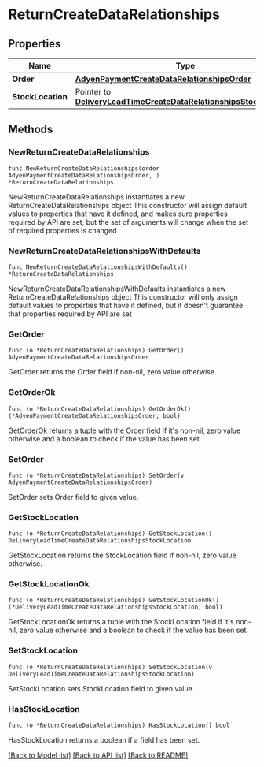 # ReturnCreateDataRelationships

## Properties

Name | Type | Description | Notes
------------ | ------------- | ------------- | -------------
**Order** | [**AdyenPaymentCreateDataRelationshipsOrder**](AdyenPaymentCreateDataRelationshipsOrder.md) |  | 
**StockLocation** | Pointer to [**DeliveryLeadTimeCreateDataRelationshipsStockLocation**](DeliveryLeadTimeCreateDataRelationshipsStockLocation.md) |  | [optional] 

## Methods

### NewReturnCreateDataRelationships

`func NewReturnCreateDataRelationships(order AdyenPaymentCreateDataRelationshipsOrder, ) *ReturnCreateDataRelationships`

NewReturnCreateDataRelationships instantiates a new ReturnCreateDataRelationships object
This constructor will assign default values to properties that have it defined,
and makes sure properties required by API are set, but the set of arguments
will change when the set of required properties is changed

### NewReturnCreateDataRelationshipsWithDefaults

`func NewReturnCreateDataRelationshipsWithDefaults() *ReturnCreateDataRelationships`

NewReturnCreateDataRelationshipsWithDefaults instantiates a new ReturnCreateDataRelationships object
This constructor will only assign default values to properties that have it defined,
but it doesn't guarantee that properties required by API are set

### GetOrder

`func (o *ReturnCreateDataRelationships) GetOrder() AdyenPaymentCreateDataRelationshipsOrder`

GetOrder returns the Order field if non-nil, zero value otherwise.

### GetOrderOk

`func (o *ReturnCreateDataRelationships) GetOrderOk() (*AdyenPaymentCreateDataRelationshipsOrder, bool)`

GetOrderOk returns a tuple with the Order field if it's non-nil, zero value otherwise
and a boolean to check if the value has been set.

### SetOrder

`func (o *ReturnCreateDataRelationships) SetOrder(v AdyenPaymentCreateDataRelationshipsOrder)`

SetOrder sets Order field to given value.


### GetStockLocation

`func (o *ReturnCreateDataRelationships) GetStockLocation() DeliveryLeadTimeCreateDataRelationshipsStockLocation`

GetStockLocation returns the StockLocation field if non-nil, zero value otherwise.

### GetStockLocationOk

`func (o *ReturnCreateDataRelationships) GetStockLocationOk() (*DeliveryLeadTimeCreateDataRelationshipsStockLocation, bool)`

GetStockLocationOk returns a tuple with the StockLocation field if it's non-nil, zero value otherwise
and a boolean to check if the value has been set.

### SetStockLocation

`func (o *ReturnCreateDataRelationships) SetStockLocation(v DeliveryLeadTimeCreateDataRelationshipsStockLocation)`

SetStockLocation sets StockLocation field to given value.

### HasStockLocation

`func (o *ReturnCreateDataRelationships) HasStockLocation() bool`

HasStockLocation returns a boolean if a field has been set.


[[Back to Model list]](../README.md#documentation-for-models) [[Back to API list]](../README.md#documentation-for-api-endpoints) [[Back to README]](../README.md)


